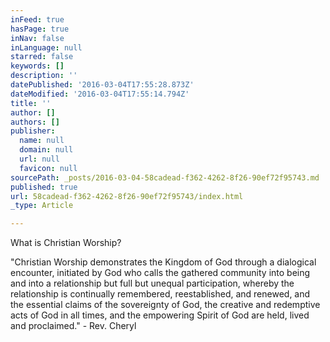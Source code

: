```yaml
---
inFeed: true
hasPage: true
inNav: false
inLanguage: null
starred: false
keywords: []
description: ''
datePublished: '2016-03-04T17:55:28.873Z'
dateModified: '2016-03-04T17:55:14.794Z'
title: ''
author: []
authors: []
publisher:
  name: null
  domain: null
  url: null
  favicon: null
sourcePath: _posts/2016-03-04-58cadead-f362-4262-8f26-90ef72f95743.md
published: true
url: 58cadead-f362-4262-8f26-90ef72f95743/index.html
_type: Article

---
```

What is Christian Worship?

"Christian
Worship demonstrates the Kingdom of God through a dialogical encounter,
initiated by God who calls the gathered community into being and into a
relationship but full but unequal participation, whereby the relationship is
continually remembered, reestablished, and renewed, and the essential claims of
the sovereignty of God, the creative and redemptive acts of God in all times,
and the empowering Spirit of God are held, lived and proclaimed." - Rev. Cheryl